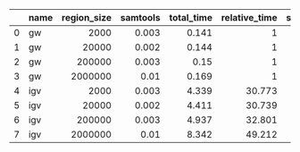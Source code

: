 |    | name   |   region_size |   samtools |   total_time |   relative_time |   start_time |   render |   relative_render_time |   total_mem |   start_mem |   relative_mem |
|---:|:-------|--------------:|-----------:|-------------:|----------------:|-------------:|---------:|-----------------------:|------------:|------------:|---------------:|
|  0 | gw     |          2000 |      0.003 |        0.141 |           1     |         0.12 |    0.021 |                1       |       0.108 |       0.107 |          1     |
|  1 | gw     |         20000 |      0.002 |        0.144 |           1     |         0.12 |    0.023 |                1       |       0.109 |       0.107 |          1     |
|  2 | gw     |        200000 |      0.003 |        0.15  |           1     |         0.12 |    0.03  |                1       |       0.11  |       0.107 |          1     |
|  3 | gw     |       2000000 |      0.01  |        0.169 |           1     |         0.12 |    0.049 |                1       |       0.12  |       0.107 |          1     |
|  4 | igv    |          2000 |      0.003 |        4.339 |          30.773 |         4.22 |    0.119 |                5.66667 |       0.272 |       0.262 |          2.514 |
|  5 | igv    |         20000 |      0.002 |        4.411 |          30.739 |         4.22 |    0.191 |                8.30435 |       0.281 |       0.262 |          2.585 |
|  6 | igv    |        200000 |      0.003 |        4.937 |          32.801 |         4.22 |    0.717 |               23.9     |       0.438 |       0.262 |          3.967 |
|  7 | igv    |       2000000 |      0.01  |        8.342 |          49.212 |         4.22 |    4.122 |               84.1224  |       1.277 |       0.262 |         10.622 |